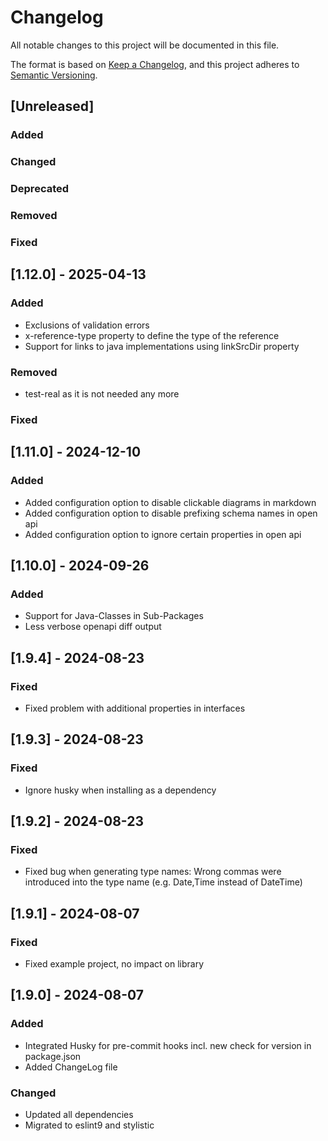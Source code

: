 # Changelog

All notable changes to this project will be documented in this file.

The format is based on [Keep a Changelog](https://keepachangelog.com/en/1.1.0/),
and this project adheres to [Semantic Versioning](https://semver.org/spec/v2.0.0.html).

## [Unreleased]

### Added

### Changed

### Deprecated

### Removed

### Fixed

## [1.12.0] - 2025-04-13

### Added
- Exclusions of validation errors
- x-reference-type property to define the type of the reference
- Support for links to java implementations using linkSrcDir property

### Removed
- test-real as it is not needed any more

### Fixed

## [1.11.0] - 2024-12-10
### Added
- Added configuration option to disable clickable diagrams in markdown
- Added configuration option to disable prefixing schema names in open api
- Added configuration option to ignore certain properties in open api

## [1.10.0] - 2024-09-26
### Added
- Support for Java-Classes in Sub-Packages
- Less verbose openapi diff output

## [1.9.4] - 2024-08-23
### Fixed
- Fixed problem with additional properties in interfaces

## [1.9.3] - 2024-08-23
### Fixed
- Ignore husky when installing as a dependency

## [1.9.2] - 2024-08-23
### Fixed
- Fixed bug when generating type names: Wrong commas were introduced into the type name (e.g. Date,Time instead of DateTime)

## [1.9.1] - 2024-08-07
### Fixed
- Fixed example project, no impact on library

## [1.9.0] - 2024-08-07
### Added
- Integrated Husky for pre-commit hooks incl. new check for version in package.json
- Added ChangeLog file

### Changed
- Updated all dependencies
- Migrated to eslint9 and stylistic
